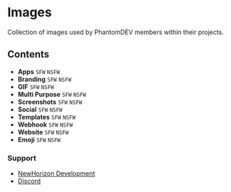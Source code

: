 # Images
Collection of images used by PhantomDEV members within their projects.

## Contents
- **Apps** `SFW` `NSFW`
- **Branding** `SFW` `NSFW`
- **GIF** `SFW` `NSFW`
- **Multi Purpose** `SFW` `NSFW`
- **Screenshots** `SFW` `NSFW`
- **Social** `SFW` `NSFW`
- **Templates** `SFW` `NSFW`
- **Webhook** `SFW` `NSFW`
- **Website** `SFW` `NSFW`
- **Emoji** `SFW` `NSFW`

### Support
- <a href=https://www.newhorizon.dev>NewHorizon Development</a>
- <a href=https://discord.gg/9R5GBe2>Discord</a>